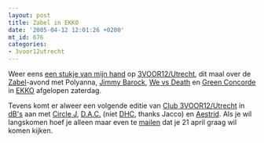 ```yaml
---
layout: post
title: Zabel in EKKO
date: '2005-04-12 12:01:26 +0200'
mt_id: 676
categories:
- 3voor12utrecht
---
```

Weer eens <a href="http://3voor12.vpro.nl/artikelen/artikel/40694367">een stukje van mijn hand</a> op <a href="http://3voor12.vpro.nl/utrecht">3VOOR12/Utrecht</a>, dit maal over de <a href="http://www.zabel-muziek.nl/">Zabel</a>-avond met Polyanna, <a href="http://www.jimmybarock.nl/">Jimmy Barock</a>, <a href="http://www.wevsdeath.nl/">We vs Death</a> en <a href="http://www.greenconcorde.com/">Green Concorde</a> in <a href="http://www.ekko.nl/">EKKO</a> afgelopen zaterdag.

Tevens komt er alweer een volgende editie van <a href="http://3voor12.vpro.nl/artikelen/artikel/40665386">Club 3VOOR12/Utrecht</a> in <a href="http://www.dbstudio.nl/">dB's</a> aan met <a href="http://www.circlej.nl/">Circle J</a>, <a href="http://www.onderdac.nl/">D.A.C.</a> (niet <a href="http://3voor12lokaal.vpro.nl/groups/index.jsp?portals=2682&archives=2705&groups=40570">DHC</a>, thanks Jacco) en <a href="http://www.aestrid.com/">Aestrid</a>. Als je wil langskomen hoef je alleen maar even te <a href="mailto:3voor12@zomp.nl">mailen</a> dat je 21 april graag wil komen kijken.
